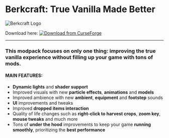 # Berkcraft: True Vanilla Made Better
![Berkcraft Logo](https://i.imgur.com/33VKvbv.png)

Download here:
[![Download from CurseForge](https://cf.way2muchnoise.eu/full_berkcraft_downloads%20on%20CurseForge.svg?badge_style=for_the_badge)](https://www.curseforge.com/minecraft/modpacks/berkcraft)

------------


### **This modpack focuses on only one thing: improving the true vanilla experience without filling up your game with tons of mods.**

#### **MAIN FEATURES:**

- **Dynamic lights** and **shader support**
- Improved visuals with new **particle effects**, **animations** and **models**
- Improved ambience with new **ambient**, **equipment** and **footstep** sounds
- **UI** improvements and tweaks
- Improved **dropped items interaction**
- Quality of life changes such as **right-click to harvest crops**, **zoom key**, **mouse tweaks** and much more
- Tons of **under the hood** improvements to keep your game **running smoothly**, prioritizing the **best performance**
